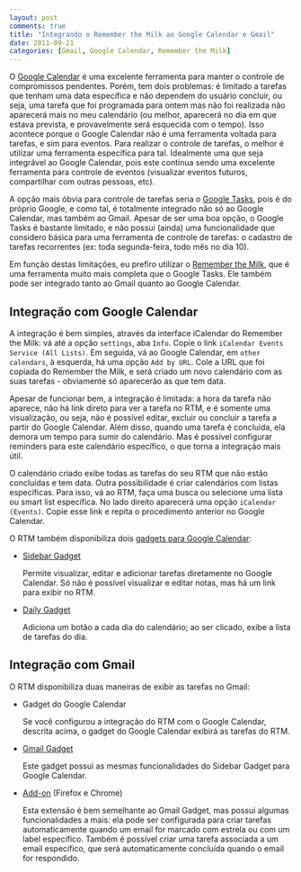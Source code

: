 ```yaml
---
layout: post
comments: true
title: "Integrando o Remember the Milk ao Google Calendar e Gmail"
date: 2011-09-21
categories: [Gmail, Google Calendar, Remember the Milk]
---
```

O [Google Calendar](http://calendar.google.com) é uma excelente ferramenta para manter o controle de compromissos pendentes. Porém, tem dois problemas: é limitado a tarefas que tenham uma data específica e não dependem do usuário concluir, ou seja, uma tarefa que foi programada para ontem mas não foi realizada não aparecerá mais no meu calendário (ou melhor, aparecerá no dia em que estava prevista, e provavelmente será esquecida com o tempo). Isso acontece porque o Google Calendar não é uma ferramenta voltada para tarefas, e sim para eventos. Para realizar o controle de tarefas, o melhor é utilizar uma ferramenta específica para tal. Idealmente uma que seja integrável ao Google Calendar, pois este continua sendo uma excelente ferramenta para controle de eventos (visualizar eventos futuros, compartilhar com outras pessoas, etc).

A opção mais óbvia para controle de tarefas seria o [Google Tasks](http://mail.google.com/tasks), pois é do próprio Google, e como tal, é totalmente integrado não só ao Google Calendar, mas também ao Gmail. Apesar de ser uma boa opção, o Google Tasks é bastante limitado, e não possui (ainda) uma funcionalidade que considero básica para uma ferramenta de controle de tarefas: o cadastro de tarefas recorrentes (ex: toda segunda-feira, todo mês no dia 10).

Em função destas limitações, eu prefiro utilizar o [Remember the Milk](http://www.rememberthemilk.com), que é uma ferramenta muito mais completa que o Google Tasks. Ele também pode ser integrado tanto ao Gmail quanto ao Google Calendar.

Integração com Google Calendar
------------------------------

A integração é bem simples, através da interface iCalendar do Remember the Milk: vá até a opção `settings`, aba `Info`. Copie o link `iCalendar Events Service (All Lists)`. Em seguida, vá ao Google Calendar, em `other calendars`, à esquerda, há uma opção `Add by URL`. Cole a URL que foi copiada do Remember the Milk, e será criado um novo calendário com as suas tarefas - obviamente só aparecerão as que tem data.

Apesar de funcionar bem, a integração é limitada: a hora da tarefa não aparece, não há link direto para ver a tarefa no RTM, e é somente uma visualização, ou seja, não é possível editar, excluir ou concluir a tarefa a partir do Google Calendar. Além disso, quando uma tarefa é concluída, ela demora um tempo para sumir do calendário. Mas é possível configurar reminders para este calendário específico, o que torna a integração mais útil.

O calendário criado exibe todas as tarefas do seu RTM que não estão concluídas e tem data. Outra possibilidade é criar calendários com listas específicas. Para isso, vá ao RTM, faça uma busca ou selecione uma lista ou smart list específica. No lado direito aparecerá uma opção `iCalendar (Events)`. Copie esse link e repita o procedimento anterior no Google Calendar.

O RTM também disponibiliza dois [gadgets para Google Calendar](http://www.rememberthemilk.com/services/googlecalendar/):

- [Sidebar Gadget](http://www.rememberthemilk.com/services/googlecalendar/sidebar/)

  Permite visualizar, editar e adicionar tarefas diretamente no Google Calendar. Só não é possível visualizar e editar notas, mas há um link para exibir no RTM.

- [Daily Gadget](http://www.rememberthemilk.com/services/googlecalendar/)

  Adiciona um botão a cada dia do calendário; ao ser clicado, exibe a lista de tarefas do dia.

Integração com Gmail
--------------------

O RTM disponibiliza duas maneiras de exibir as tarefas no Gmail:

- Gadget do Google Calendar

  Se você configurou a integração do RTM com o Google Calendar, descrita acima, o gadget do Google Calendar exibirá as tarefas do RTM.

- [Gmail Gadget](http://www.rememberthemilk.com/services/gmail/gadget/)</li>

  Este gadget possui as mesmas funcionalidades do Sidebar Gadget para Google Calendar.

- [Add-on](http://www.rememberthemilk.com/services/gmail/addon/) (Firefox e Chrome)</li>

  Esta extensão é bem semelhante ao Gmail Gadget, mas possui algumas funcionalidades a mais: ela pode ser configurada para criar tarefas automaticamente quando um email for marcado com estrela ou com um label específico. Também é possível criar uma tarefa associada a um email específico, que será automaticamente concluída quando o email for respondido.
